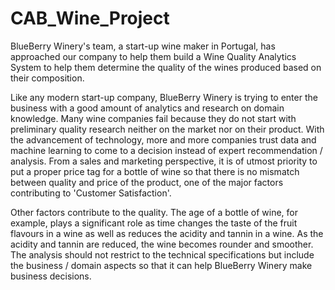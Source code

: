 # CAB_Wine_Project

BlueBerry Winery's team, a start-up wine maker in Portugal, has approached our company to help them build a Wine Quality Analytics System to help them determine the quality of the wines produced based on their composition.

Like any modern start-up company, BlueBerry Winery is trying to enter the business with a good amount of analytics and research on domain knowledge. Many wine companies fail because they do not start with preliminary quality research neither on the market nor on their product. With the advancement of technology, more and more companies trust data and machine learning to come to a decision instead of expert recommendation / analysis.
From a sales and marketing perspective, it is of utmost priority to put a proper price tag for a bottle of wine so that there is no mismatch between quality and price of the product, one of the major factors contributing to 'Customer Satisfaction'.

Other factors contribute to the quality. The age of a bottle of wine, for example, plays a significant role as time changes the taste of the fruit flavours in a wine as well as reduces the acidity and tannin in a wine. As the acidity and tannin are reduced, the wine becomes rounder and smoother. The analysis should not restrict to the technical specifications but include the business / domain aspects so that it can help BlueBerry Winery make business decisions.
